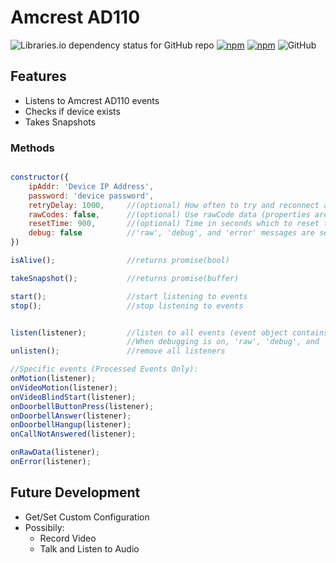 # Amcrest AD110

![Libraries.io dependency status for GitHub repo](https://img.shields.io/librariesio/github/bmdevx/amcrest-ad110?style=flat-square)  [![npm](https://img.shields.io/npm/dt/amcrest-ad110?style=flat-square)](https://www.npmjs.com/package/amcrest-ad110) [![npm](https://img.shields.io/npm/v/amcrest-ad110?style=flat-square)](https://www.npmjs.com/package/amcrest-ad110) ![GitHub](https://img.shields.io/github/license/bmdevx/amcrest-ad110?style=flat-square)

## Features

* Listens to Amcrest AD110 events
* Checks if device exists
* Takes Snapshots

### Methods

``` js

constructor({
    ipAddr: 'Device IP Address',
    password: 'device password',
    retryDelay: 1000,     //(optional) How often to try and reconnect after loosing connection in millis
    rawCodes: false,      //(optional) Use rawCode data (properties are not uniform)
    resetTime: 900,       //(optional) Time in seconds which to reset the connection. Setting to 0 does not reset.
    debug: false          //'raw', 'debug', and 'error' messages are sent out on the main listen stream.
})

isAlive();                //returns promise(bool)

takeSnapshot();           //returns promise(buffer)

start();                  //start listening to events
stop();                   //stop listening to events


listen(listener);         //listen to all events (event object contains an 'action' and sometimes 'data' object or an 'index' value)
                          //When debugging is on, 'raw', 'debug', and 'error' are also output
unlisten();               //remove all listeners

//Specific events (Processed Events Only):
onMotion(listener);
onVideoMotion(listener);
onVideoBlindStart(listener);
onDoorbellButtonPress(listener);
onDoorbellAnswer(listener);
onDoorbellHangup(listener);
onCallNotAnswered(listener);

onRawData(listener);
onError(listener);
```

## Future Development

* Get/Set Custom Configuration
* Possibily:
  * Record Video
  * Talk and Listen to Audio
